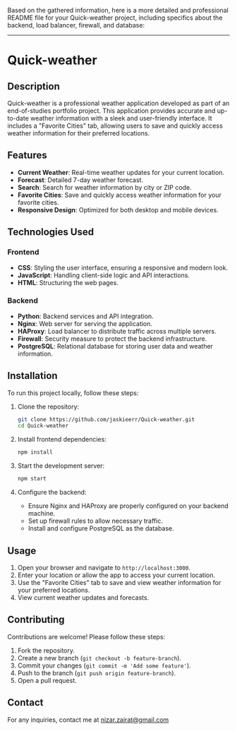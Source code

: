 Based on the gathered information, here is a more detailed and professional README file for your Quick-weather project, including specifics about the backend, load balancer, firewall, and database:

---

# Quick-weather

## Description

Quick-weather is a professional weather application developed as part of an end-of-studies portfolio project. This application provides accurate and up-to-date weather information with a sleek and user-friendly interface. It includes a "Favorite Cities" tab, allowing users to save and quickly access weather information for their preferred locations.

## Features

- **Current Weather**: Real-time weather updates for your current location.
- **Forecast**: Detailed 7-day weather forecast.
- **Search**: Search for weather information by city or ZIP code.
- **Favorite Cities**: Save and quickly access weather information for your favorite cities.
- **Responsive Design**: Optimized for both desktop and mobile devices.

## Technologies Used

### Frontend

- **CSS**: Styling the user interface, ensuring a responsive and modern look.
- **JavaScript**: Handling client-side logic and API interactions.
- **HTML**: Structuring the web pages.

### Backend

- **Python**: Backend services and API integration.
- **Nginx**: Web server for serving the application.
- **HAProxy**: Load balancer to distribute traffic across multiple servers.
- **Firewall**: Security measure to protect the backend infrastructure.
- **PostgreSQL**: Relational database for storing user data and weather information.

## Installation

To run this project locally, follow these steps:

1. Clone the repository:
   ```bash
   git clone https://github.com/jaskieerr/Quick-weather.git
   cd Quick-weather
   ```

2. Install frontend dependencies:
   ```bash
   npm install
   ```

3. Start the development server:
   ```bash
   npm start
   ```

4. Configure the backend:
   - Ensure Nginx and HAProxy are properly configured on your backend machine.
   - Set up firewall rules to allow necessary traffic.
   - Install and configure PostgreSQL as the database.

## Usage

1. Open your browser and navigate to `http://localhost:3000`.
2. Enter your location or allow the app to access your current location.
3. Use the "Favorite Cities" tab to save and view weather information for your preferred locations.
4. View current weather updates and forecasts.

## Contributing

Contributions are welcome! Please follow these steps:

1. Fork the repository.
2. Create a new branch (`git checkout -b feature-branch`).
3. Commit your changes (`git commit -m 'Add some feature'`).
4. Push to the branch (`git push origin feature-branch`).
5. Open a pull request.

## Contact

For any inquiries, contact me at nizar.zairat@gmail.com
